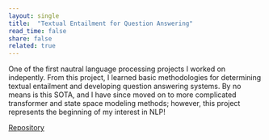 ```yaml
---
layout: single
title:  "Textual Entailment for Question Answering"
read_time: false
share: false
related: true
---
```


One of the first nautral language processing projects I worked on indepently. From this project, I learned basic methodologies for determining textual entailment and developing question answering systems. By no means is this SOTA, and I have since moved on to more complicated transformer and state space modeling methods; however, this project represents the beginning of my interest in NLP!

<a target="_blank" href="https://github.com/jacobemmerson/CS1671/tree/main/MCTest">Repository</a>